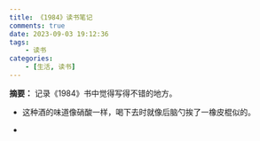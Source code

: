 ```yaml
---
title: 《1984》读书笔记
comments: true
date: 2023-09-03 19:12:36
tags:
    - 读书
categories:
    - [生活, 读书]
---
```

__摘要：__
记录《1984》书中觉得写得不错的地方。
<!-- more -->

+ 这种酒的味道像硝酸一样，喝下去时就像后脑勺挨了一橡皮棍似的。

+ 
